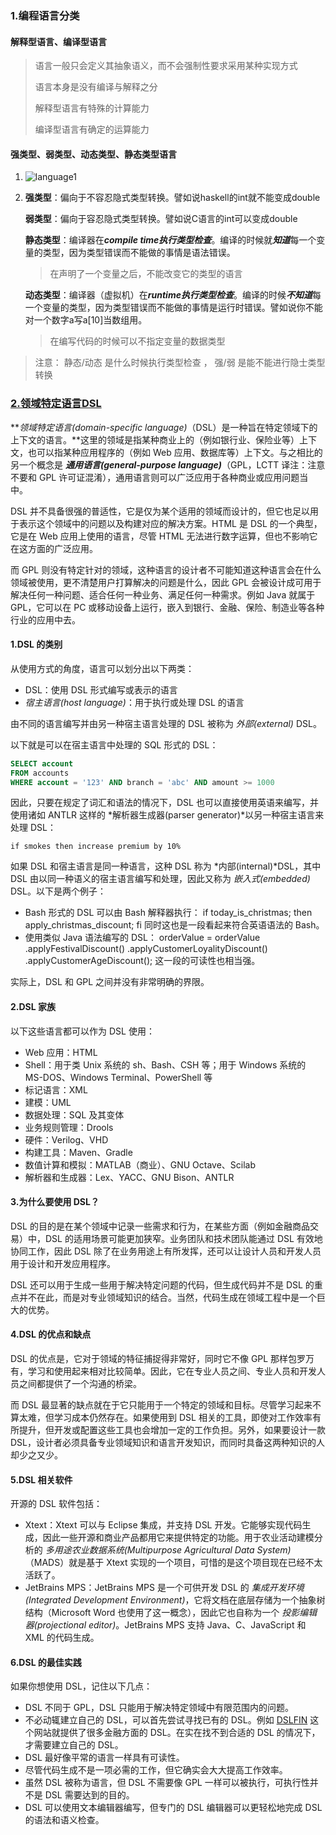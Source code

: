 ###  1.编程语言分类

#### 解释型语言、编译型语言

> 语言一般只会定义其抽象语义，而不会强制性要求采用某种实现方式
>
> 语言本身是没有编译与解释之分
>
> 解释型语言有特殊的计算能力
>
> 编译型语言有确定的运算能力

#### 强类型、弱类型、动态类型、静态类型语言

1. ![language1](../image/language1.jpg)

2. **强类型**：偏向于不容忍隐式类型转换。譬如说haskell的int就不能变成double

   **弱类型**：偏向于容忍隐式类型转换。譬如说C语言的int可以变成double

   **静态类型**：编译器在***compile time执行类型检查***。编译的时候就***知道***每一个变量的类型，因为类型错误而不能做的事情是语法错误。

   > 在声明了一个变量之后，不能改变它的类型的语言

   **动态类型**：编译器（虚拟机）在***runtime执行类型检查***。编译的时候***不知道***每一个变量的类型，因为类型错误而不能做的事情是运行时错误。譬如说你不能对一个数字a写a[10]当数组用。

   > 在编写代码的时候可以不指定变量的数据类型

> 注意： 静态/动态 是什么时候执行类型检查   ，  强/弱 是能不能进行隐士类型转换

### [2.领域特定语言DSL](https://en.wikipedia.org/wiki/Domain-specific_language)

***领域特定语言(domain-specific language)*（DSL）是一种旨在特定领域下的上下文的语言。**这里的领域是指某种商业上的（例如银行业、保险业等）上下文，也可以指某种应用程序的（例如 Web 应用、数据库等）上下文。与之相比的另一个概念是 ***通用语言(general-purpose language)***（GPL，LCTT 译注：注意不要和 GPL 许可证混淆），通用语言则可以广泛应用于各种商业或应用问题当中。

DSL 并不具备很强的普适性，它是仅为某个适用的领域而设计的，但它也足以用于表示这个领域中的问题以及构建对应的解决方案。HTML 是 DSL 的一个典型，它是在 Web 应用上使用的语言，尽管 HTML 无法进行数字运算，但也不影响它在这方面的广泛应用。

而 GPL 则没有特定针对的领域，这种语言的设计者不可能知道这种语言会在什么领域被使用，更不清楚用户打算解决的问题是什么，因此 GPL 会被设计成可用于解决任何一种问题、适合任何一种业务、满足任何一种需求。例如 Java 就属于 GPL，它可以在 PC 或移动设备上运行，嵌入到银行、金融、保险、制造业等各种行业的应用中去。

#### 1.DSL 的类别

从使用方式的角度，语言可以划分出以下两类：

- DSL：使用 DSL 形式编写或表示的语言
- *宿主语言(host language)*：用于执行或处理 DSL 的语言

由不同的语言编写并由另一种宿主语言处理的 DSL 被称为 *外部(external)* DSL。

以下就是可以在宿主语言中处理的 SQL 形式的 DSL：

```sql
SELECT account
FROM accounts
WHERE account = '123' AND branch = 'abc' AND amount >= 1000
```

因此，只要在规定了词汇和语法的情况下，DSL 也可以直接使用英语来编写，并使用诸如 ANTLR 这样的 *解析器生成器(parser generator)*以另一种宿主语言来处理 DSL：

```
if smokes then increase premium by 10%
```

如果 DSL 和宿主语言是同一种语言，这种 DSL 称为 *内部(internal)*DSL，其中 DSL 由以同一种语义的宿主语言编写和处理，因此又称为 *嵌入式(embedded)* DSL。以下是两个例子：

- Bash 形式的 DSL 可以由 Bash 解释器执行：
  if today_is_christmas; then apply_christmas_discount; fi
  同时这也是一段看起来符合英语语法的 Bash。
- 使用类似 Java 语法编写的 DSL：
  orderValue = orderValue
  .applyFestivalDiscount()
  .applyCustomerLoyalityDiscount()
  .applyCustomerAgeDiscount();
  这一段的可读性也相当强。

实际上，DSL 和 GPL 之间并没有非常明确的界限。

#### 2.DSL 家族

以下这些语言都可以作为 DSL 使用：

- Web 应用：HTML
- Shell：用于类 Unix 系统的 sh、Bash、CSH 等；用于 Windows 系统的 MS-DOS、Windows Terminal、PowerShell 等
- 标记语言：XML
- 建模：UML
- 数据处理：SQL 及其变体
- 业务规则管理：Drools
- 硬件：Verilog、VHD
- 构建工具：Maven、Gradle
- 数值计算和模拟：MATLAB（商业）、GNU Octave、Scilab
- 解析器和生成器：Lex、YACC、GNU Bison、ANTLR

#### 3.为什么要使用 DSL？

DSL 的目的是在某个领域中记录一些需求和行为，在某些方面（例如金融商品交易）中，DSL 的适用场景可能更加狭窄。业务团队和技术团队能通过 DSL 有效地协同工作，因此 DSL 除了在业务用途上有所发挥，还可以让设计人员和开发人员用于设计和开发应用程序。

DSL 还可以用于生成一些用于解决特定问题的代码，但生成代码并不是 DSL 的重点并不在此，而是对专业领域知识的结合。当然，代码生成在领域工程中是一个巨大的优势。

#### 4.DSL 的优点和缺点

DSL 的优点是，它对于领域的特征捕捉得非常好，同时它不像 GPL 那样包罗万有，学习和使用起来相对比较简单。因此，它在专业人员之间、专业人员和开发人员之间都提供了一个沟通的桥梁。

而 DSL 最显著的缺点就在于它只能用于一个特定的领域和目标。尽管学习起来不算太难，但学习成本仍然存在。如果使用到 DSL 相关的工具，即使对工作效率有所提升，但开发或配置这些工具也会增加一定的工作负担。另外，如果要设计一款 DSL，设计者必须具备专业领域知识和语言开发知识，而同时具备这两种知识的人却少之又少。

#### 5.DSL 相关软件

开源的 DSL 软件包括：

- Xtext：Xtext 可以与 Eclipse 集成，并支持 DSL 开发。它能够实现代码生成，因此一些开源和商业产品都用它来提供特定的功能。用于农业活动建模分析的 *多用途农业数据系统(Multipurpose Agricultural Data System)*（MADS）就是基于 Xtext 实现的一个项目，可惜的是这个项目现在已经不太活跃了。
- JetBrains MPS：JetBrains MPS 是一个可供开发 DSL 的 *集成开发环境(Integrated Development Environment)*，它将文档在底层存储为一个抽象树结构（Microsoft Word 也使用了这一概念），因此它也自称为一个 *投影编辑器(projectional editor)*。JetBrains MPS 支持 Java、C、JavaScript 和 XML 的代码生成。

#### 6.DSL 的最佳实践

如果你想使用 DSL，记住以下几点：

- DSL 不同于 GPL，DSL 只能用于解决特定领域中有限范围内的问题。
- 不必动辄建立自己的 DSL，可以首先尝试寻找已有的 DSL。例如 [DSLFIN](https://link.zhihu.com/?target=http%3A//www.dslfin.org/resources.html) 这个网站就提供了很多金融方面的 DSL。在实在找不到合适的 DSL 的情况下，才需要建立自己的 DSL。
- DSL 最好像平常的语言一样具有可读性。
- 尽管代码生成不是一项必需的工作，但它确实会大大提高工作效率。
- 虽然 DSL 被称为语言，但 DSL 不需要像 GPL 一样可以被执行，可执行性并不是 DSL 需要达到的目的。
- DSL 可以使用文本编辑器编写，但专门的 DSL 编辑器可以更轻松地完成 DSL 的语法和语义检查。





































































